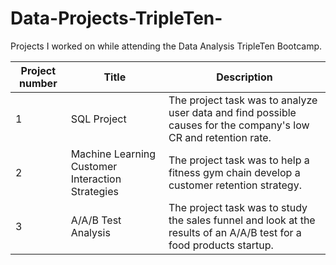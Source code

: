 # Data-Projects-TripleTen-

Projects I worked on while attending the Data Analysis TripleTen Bootcamp.

| Project number | Title                                      | Description                                                                                  |
|----------------|--------------------------------------------|----------------------------------------------------------------------------------------------|
| 1              | SQL Project                      | The project task was to analyze user data and find possible causes for the company's low CR and retention rate. |
| 2              | Machine Learning Customer Interaction Strategies | The project task was to help a fitness gym chain develop a customer retention strategy.       |
| 3              | A/A/B Test Analysis                        | The project task was to study the sales funnel and look at the results of an A/A/B test for a food products startup. |
